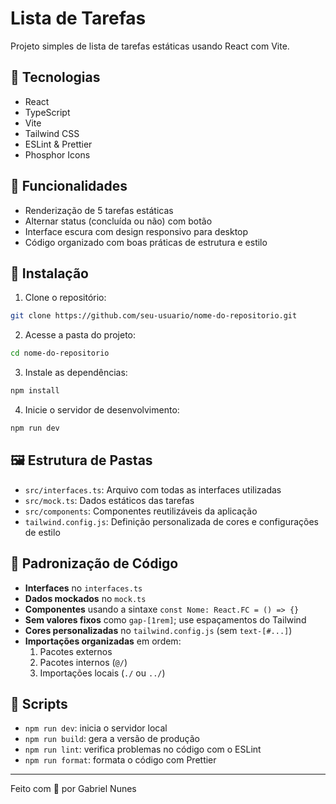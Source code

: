 # Lista de Tarefas

Projeto simples de lista de tarefas estáticas usando React com Vite.

## 🧱 Tecnologias

- React
- TypeScript
- Vite
- Tailwind CSS
- ESLint & Prettier
- Phosphor Icons

## 🎯 Funcionalidades

- Renderização de 5 tarefas estáticas
- Alternar status (concluída ou não) com botão
- Interface escura com design responsivo para desktop
- Código organizado com boas práticas de estrutura e estilo

## 🚀 Instalação

1. Clone o repositório:

```bash
git clone https://github.com/seu-usuario/nome-do-repositorio.git
```

2. Acesse a pasta do projeto:

```bash
cd nome-do-repositorio
```

3. Instale as dependências:

```bash
npm install
```

4. Inicie o servidor de desenvolvimento:

```bash
npm run dev
```

## 🖼️ Estrutura de Pastas

- `src/interfaces.ts`: Arquivo com todas as interfaces utilizadas
- `src/mock.ts`: Dados estáticos das tarefas
- `src/components`: Componentes reutilizáveis da aplicação
- `tailwind.config.js`: Definição personalizada de cores e configurações de estilo

## 🧹 Padronização de Código

- **Interfaces** no `interfaces.ts`
- **Dados mockados** no `mock.ts`
- **Componentes** usando a sintaxe `const Nome: React.FC = () => {}`
- **Sem valores fixos** como `gap-[1rem]`; use espaçamentos do Tailwind
- **Cores personalizadas** no `tailwind.config.js` (sem `text-[#...]`)
- **Importações organizadas** em ordem:
  1. Pacotes externos
  2. Pacotes internos (`@/`)
  3. Importações locais (`./` ou `../`)

## 🔧 Scripts

- `npm run dev`: inicia o servidor local
- `npm run build`: gera a versão de produção
- `npm run lint`: verifica problemas no código com o ESLint
- `npm run format`: formata o código com Prettier

---

Feito com 💜 por Gabriel Nunes
